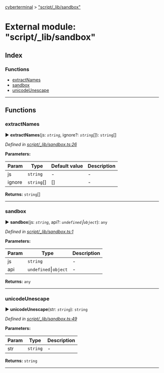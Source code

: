 [cyberterminal](../README.md) > ["script/_lib/sandbox"](../modules/_script__lib_sandbox_.md)



# External module: "script/_lib/sandbox"

## Index

### Functions

* [extractNames](_script__lib_sandbox_.md#extractnames)
* [sandbox](_script__lib_sandbox_.md#sandbox)
* [unicodeUnescape](_script__lib_sandbox_.md#unicodeunescape)



---
## Functions
<a id="extractnames"></a>

###  extractNames

► **extractNames**(js: *`string`*, ignore?: *`string`[]*): `string`[]



*Defined in [script/_lib/sandbox.ts:26](https://github.com/FantasyInternet/cyberterminal/blob/HEAD/src/script/_lib/sandbox.ts#L26)*



**Parameters:**

| Param | Type | Default value | Description |
| ------ | ------ | ------ | ------ |
| js | `string`  | - |   - |
| ignore | `string`[]  |  [] |   - |





**Returns:** `string`[]





___

<a id="sandbox"></a>

###  sandbox

► **sandbox**(js: *`string`*, api?: *`undefined`⎮`object`*): `any`



*Defined in [script/_lib/sandbox.ts:1](https://github.com/FantasyInternet/cyberterminal/blob/HEAD/src/script/_lib/sandbox.ts#L1)*



**Parameters:**

| Param | Type | Description |
| ------ | ------ | ------ |
| js | `string`   |  - |
| api | `undefined`⎮`object`   |  - |





**Returns:** `any`





___

<a id="unicodeunescape"></a>

###  unicodeUnescape

► **unicodeUnescape**(str: *`string`*): `string`



*Defined in [script/_lib/sandbox.ts:49](https://github.com/FantasyInternet/cyberterminal/blob/HEAD/src/script/_lib/sandbox.ts#L49)*



**Parameters:**

| Param | Type | Description |
| ------ | ------ | ------ |
| str | `string`   |  - |





**Returns:** `string`





___


